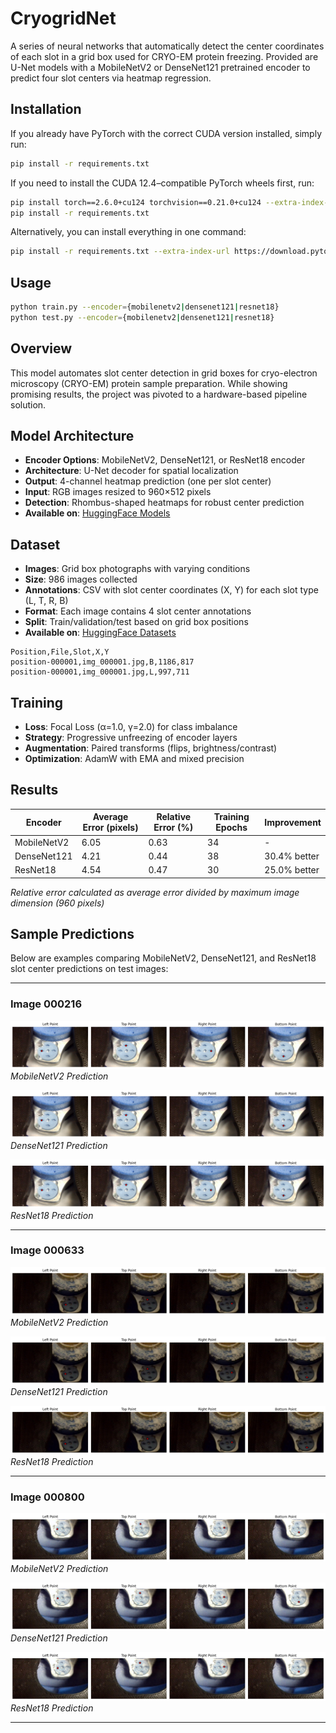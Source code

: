 # CryogridNet

A series of neural networks that automatically detect the center coordinates of each slot in a grid box used for CRYO-EM protein freezing. Provided are U-Net models with a MobileNetV2 or DenseNet121 pretrained encoder to predict four slot centers via heatmap regression.

## Installation

If you already have PyTorch with the correct CUDA version installed, simply run:

```bash
pip install -r requirements.txt
```

If you need to install the CUDA 12.4–compatible PyTorch wheels first, run:

```bash
pip install torch==2.6.0+cu124 torchvision==0.21.0+cu124 --extra-index-url https://download.pytorch.org/whl/cu124
pip install -r requirements.txt
```

Alternatively, you can install everything in one command:

```bash
pip install -r requirements.txt --extra-index-url https://download.pytorch.org/whl/cu124
```

## Usage

```bash
python train.py --encoder={mobilenetv2|densenet121|resnet18}
python test.py --encoder={mobilenetv2|densenet121|resnet18}
```

## Overview

This model automates slot center detection in grid boxes for cryo-electron microscopy (CRYO-EM) protein sample preparation. While showing promising results, the project was pivoted to a hardware-based pipeline solution.

## Model Architecture

- **Encoder Options**: MobileNetV2, DenseNet121, or ResNet18 encoder
- **Architecture**: U-Net decoder for spatial localization
- **Output**: 4-channel heatmap prediction (one per slot center)
- **Input**: RGB images resized to 960×512 pixels
- **Detection**: Rhombus-shaped heatmaps for robust center prediction
- **Available on**: [HuggingFace Models](https://huggingface.co/galactixx/gridbox-net)

## Dataset

- **Images**: Grid box photographs with varying conditions
- **Size**: 986 images collected
- **Annotations**: CSV with slot center coordinates (X, Y) for each slot type (L, T, R, B)
- **Format**: Each image contains 4 slot center annotations
- **Split**: Train/validation/test based on grid box positions
- **Available on**: [HuggingFace Datasets](https://huggingface.co/datasets/galactixx/cryogrid-boxes)

```
Position,File,Slot,X,Y
position-000001,img_000001.jpg,B,1186,817
position-000001,img_000001.jpg,L,997,711
```

## Training

- **Loss**: Focal Loss (α=1.0, γ=2.0) for class imbalance
- **Strategy**: Progressive unfreezing of encoder layers
- **Augmentation**: Paired transforms (flips, brightness/contrast)
- **Optimization**: AdamW with EMA and mixed precision

## Results

| Encoder | Average Error (pixels) | Relative Error (%) | Training Epochs | Improvement |
|---------|----------------------|-------------------|-----------------|-------------|
| MobileNetV2 | 6.05 | 0.63 | 34 | - |
| DenseNet121 | 4.21 | 0.44 | 38 | 30.4% better |
| ResNet18 | 4.54 | 0.47 | 30 | 25.0% better |

*Relative error calculated as average error divided by maximum image dimension (960 pixels)*

## Sample Predictions

Below are examples comparing MobileNetV2, DenseNet121, and ResNet18 slot center predictions on test images:

---

### Image 000216

![MobileNetV2 Prediction - Image 000216](examples/mobilenetv2_preds_img_000216.jpg)
*MobileNetV2 Prediction*

![DenseNet121 Prediction - Image 000216](examples/densenet121_preds_img_000216.jpg)
*DenseNet121 Prediction*

![ResNet18 Prediction - Image 000216](examples/resnet18_preds_img_000216.jpg)
*ResNet18 Prediction*

---

### Image 000633

![MobileNetV2 Prediction - Image 000633](examples/mobilenetv2_preds_img_000633.jpg)
*MobileNetV2 Prediction*

![DenseNet121 Prediction - Image 000633](examples/densenet121_preds_img_000633.jpg)
*DenseNet121 Prediction*

![ResNet18 Prediction - Image 000633](examples/resnet18_preds_img_000633.jpg)
*ResNet18 Prediction*

---

### Image 000800

![MobileNetV2 Prediction - Image 000800](examples/mobilenetv2_preds_img_000800.jpg)
*MobileNetV2 Prediction*

![DenseNet121 Prediction - Image 000800](examples/densenet121_preds_img_000800.jpg)
*DenseNet121 Prediction*

![ResNet18 Prediction - Image 000800](examples/resnet18_preds_img_000800.jpg)
*ResNet18 Prediction*

---